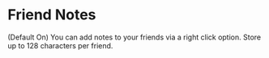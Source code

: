 # Friend Notes

(Default On) You can add notes to your friends via a right click option. Store up to 128 characters per friend.
